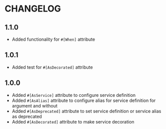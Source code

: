 CHANGELOG
=========

1.1.0
-----

* Added functionality for `#[When]` attribute

1.0.1
-----

* Added test for `#[AsDecorated]` attribute

1.0.0
-----

* Added `#[AsService]` attribute to configure service definition
* Added `#[AsAlias]` attribute to configure alias for service definition for argument and without
* Added `#[AsDeprecated]` attribute to set service definition or service alias as deprecated
* Added `#[AsDecorated]` attribute to make service decoration
